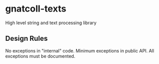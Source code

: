# gnatcoll-texts
High level string and text processing library

Design Rules
------------

No exceptions in "internal" code. Minimum exceptions in public API. All
exceptions must be documented.
